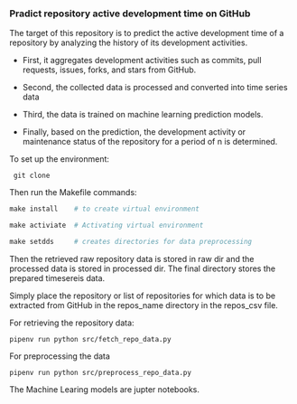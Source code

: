### Pradict repository active development time on GitHub

The target of this repository is to predict the active development time of a repository by analyzing the history of its development activities.

- First, it aggregates development activities such as commits, pull requests, issues, forks, and stars from GitHub.

- Second, the collected data is processed and converted into time series data

- Third, the data is trained on machine learning prediction models.

- Finally, based on the prediction, the development activity or maintenance status of the repository for a period of n is determined.

To set up the environment:

```git
 git clone
```

Then run the Makefile commands:

```makefile
make install    # to create virtual environment

make activiate  # Activating virtual environment

make setdds     # creates directories for data preprocessing
```

Then the retrieved raw repository data is stored in raw dir and the processed data is stored in processed dir. The final directory stores the prepared timesereis data.

Simply place the repository or list of repositories for which data is to be extracted from GitHub in the repos_name directory in the repos_csv file.

For retrieving the repository data:

```
pipenv run python src/fetch_repo_data.py
```

For preprocessing the data

```
pipenv run python src/preprocess_repo_data.py
```

The Machine Learing models are jupter notebooks.
